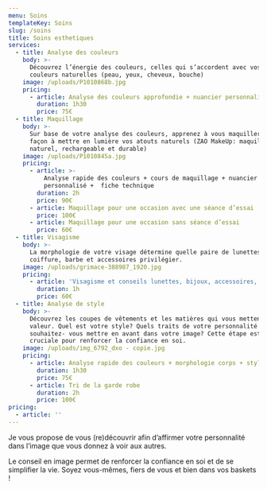 ```yaml
---
menu: Soins
templateKey: Soins
slug: /soins
title: Soins esthetiques
services:
  - title: Analyse des couleurs
    body: >-
      Découvrez l’énergie des couleurs, celles qui s’accordent avec vos
      couleurs naturelles (peau, yeux, cheveux, bouche)
    image: /uploads/P1010868b.jpg
    pricing:
      - article: Analyse des couleurs approfondie + nuancier personnalisé
        duration: 1h30
        price: 75€
  - title: Maquillage
    body: >-
      Sur base de votre analyse des couleurs, apprenez à vous maquiller de
      façon à mettre en lumière vos atouts naturels (ZAO MakeUp: maquillage
      naturel, rechargeable et durable)
    image: /uploads/P1010845a.jpg
    pricing:
      - article: >-
          Analyse rapide des couleurs + cours de maquillage + nuancier
          personnalisé +  fiche technique
        duration: 2h
        price: 90€
      - article: Maquillage pour une occasion avec une séance d’essai
        price: 100€
      - article: Maquillage pour une occasion sans séance d’essai
        price: 60€
  - title: Visagisme
    body: >-
      La morphologie de votre visage détermine quelle paire de lunettes,
      coiffure, barbe et accessoires privilégier.
    image: /uploads/grimace-388987_1920.jpg
    pricing:
      - article: 'Visagisme et conseils lunettes, bijoux, accessoires, coiffure'
        duration: 1h
        price: 60€
  - title: Analyse de style
    body: >-
      Découvrez les coupes de vêtements et les matières qui vous mettent en
      valeur. Quel est votre style? Quels traits de votre personnalité
      souhaitez- vous mettre en avant dans votre image? Cette étape est
      cruciale pour renforcer la confiance en soi.
    image: /uploads/img_6792_dxo - copie.jpg
    pricing:
      - article: Analyse rapide des couleurs + morphologie corps + style
        duration: 1h30
        price: 75€
      - article: Tri de la garde robe
        duration: 2h
        price: 100€
pricing:
  - article: ''
---
```


Je vous propose de vous (re)découvrir afin d’affirmer votre personnalité dans l’image que vous donnez à voir aux autres.

Le conseil en image permet de renforcer la confiance en soi et de se simplifier la vie. Soyez vous-mêmes, fiers de vous et bien dans vos baskets !
